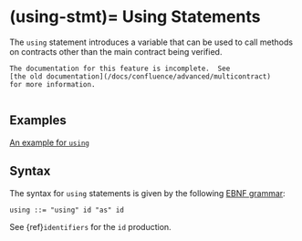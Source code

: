(using-stmt)=
Using Statements
================

The `using` statement introduces a variable that can be used to call methods on
contracts other than the main contract being verified.

```{todo}
The documentation for this feature is incomplete.  See
[the old documentation](/docs/confluence/advanced/multicontract)
for more information.
```

```{contents}
```

Examples
--------

[An example for `using`](https://github.com/Certora/Examples/blob/14668d39a6ddc67af349bc5b82f73db73349ef18/CVLByExample/LiquidityPool/certora/specs/pool_link.spec#L14)

Syntax
------

The syntax for `using` statements is given by the following [EBNF grammar](syntax):

```
using ::= "using" id "as" id
```

See {ref}`identifiers` for the `id` production.



